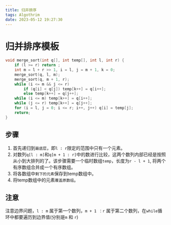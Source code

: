 ```yaml
---
title: 归并排序
tags: Algothrim
date: 2023-05-12 19:27:30
---
```



# 归并排序模板
```C++
void merge_sort(int q[], int temp[], int l, int r) {
    if (l >= r) return ;
    int m = l + r >> 1, i = l, j = m + 1, k = 0;
    merge_sort(q, l, m);
    merge_sort(q, m + 1, r);
    while (i <= m && j <= r) 
        if (q[i] < q[j]) temp[k++] = q[i++];
        else temp[k++] = q[j++];
    while (i <= m) temp[k++] = q[i++];
    while (j <= r) temp[k++] = q[j++];
    for (i = l, j = 0; i <= r; i++, j++) q[i] = temp[j];
    return;
}
```
## 步骤
1. 首先递归到`最底层`，即`l : r`限定的范围中只有一个元素。
2. 对数列`q[l : m]`和`q[m + 1 : r]`中的数进行比较，这两个数列内部已经是按照从小到大排列的了。该步骤需要一个临时数组`temp`，长度为`r - l + 1`, 将两个有序数组合并成一个有序数组。
3. 将各数组中`剩下的元素`保存到temp数组中。
4. 将temp数组中的元素`覆盖原数组`。
## 注意
注意边界问题，`l : m` 属于第一个数列，`m + 1 ：r` 属于第二个数列，在`while`循环中都要遍历到边界值(分别是`m` 和 `r`)
